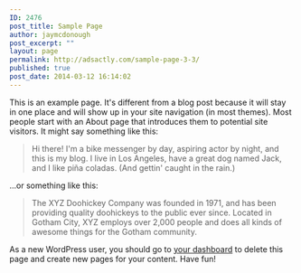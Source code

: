 ```yaml
---
ID: 2476
post_title: Sample Page
author: jaymcdonough
post_excerpt: ""
layout: page
permalink: http://adsactly.com/sample-page-3-3/
published: true
post_date: 2014-03-12 16:14:02
---
```

This is an example page. It's different from a blog post because it will stay in one place and will show up in your site navigation (in most themes). Most people start with an About page that introduces them to potential site visitors. It might say something like this:

<blockquote>Hi there! I'm a bike messenger by day, aspiring actor by night, and this is my blog. I live in Los Angeles, have a great dog named Jack, and I like pi&#241;a coladas. (And gettin' caught in the rain.)</blockquote>

...or something like this:

<blockquote>The XYZ Doohickey Company was founded in 1971, and has been providing quality doohickeys to the public ever since. Located in Gotham City, XYZ employs over 2,000 people and does all kinds of awesome things for the Gotham community.</blockquote>

As a new WordPress user, you should go to <a href="http://themes.goodlayers2.com/mediso/corporate/wp-admin/">your dashboard</a> to delete this page and create new pages for your content. Have fun!